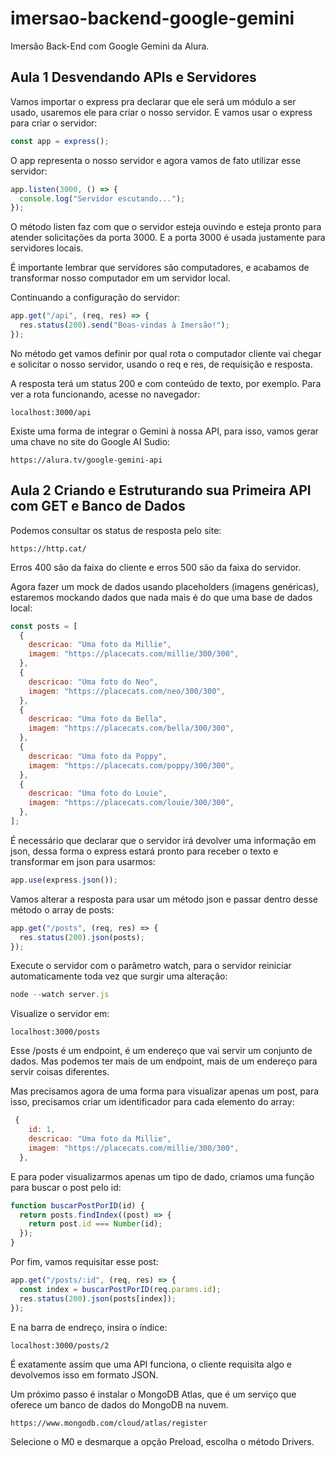 # imersao-backend-google-gemini

Imersão Back-End com Google Gemini da Alura.

## Aula 1 Desvendando APIs e Servidores

Vamos importar o express pra declarar que ele será um módulo a ser usado, usaremos ele para criar o nosso servidor. E vamos usar o express para criar o servidor:

```js
const app = express();
```

O app representa o nosso servidor e agora vamos de fato utilizar esse servidor:

```js
app.listen(3000, () => {
  console.log("Servidor escutando...");
});
```

O método listen faz com que o servidor esteja ouvindo e esteja pronto para atender solicitações da porta 3000. E a porta 3000 é usada justamente para servidores locais.

É importante lembrar que servidores são computadores, e acabamos de transformar nosso computador em um servidor local.

Continuando a configuração do servidor:

```js
app.get("/api", (req, res) => {
  res.status(200).send("Boas-vindas à Imersão!");
});
```

No método get vamos definir por qual rota o computador cliente vai chegar e solicitar o nosso servidor, usando o req e res, de requisição e resposta.

A resposta terá um status 200 e com conteúdo de texto, por exemplo. Para ver a rota funcionando, acesse no navegador:

```
localhost:3000/api
```

Existe uma forma de integrar o Gemini à nossa API, para isso, vamos gerar uma chave no site do Google AI Sudio:

```
https://alura.tv/google-gemini-api
```

## Aula 2 Criando e Estruturando sua Primeira API com GET e Banco de Dados

Podemos consultar os status de resposta pelo site:

```
https://http.cat/
```

Erros 400 são da faixa do cliente e erros 500 são da faixa do servidor.

Agora fazer um mock de dados usando placeholders (imagens genéricas), estaremos mockando dados que nada mais é do que uma base de dados local:

```js
const posts = [
  {
    descricao: "Uma foto da Millie",
    imagem: "https://placecats.com/millie/300/300",
  },
  {
    descricao: "Uma foto do Neo",
    imagem: "https://placecats.com/neo/300/300",
  },
  {
    descricao: "Uma foto da Bella",
    imagem: "https://placecats.com/bella/300/300",
  },
  {
    descricao: "Uma foto da Poppy",
    imagem: "https://placecats.com/poppy/300/300",
  },
  {
    descricao: "Uma foto do Louie",
    imagem: "https://placecats.com/louie/300/300",
  },
];
```

É necessário que declarar que o servidor irá devolver uma informação em json, dessa forma o express estará pronto para receber o texto e transformar em json para usarmos:

```js
app.use(express.json());
```

Vamos alterar a resposta para usar um método json e passar dentro desse método o array de posts:

```js
app.get("/posts", (req, res) => {
  res.status(200).json(posts);
});
```

Execute o servidor com o parâmetro watch, para o servidor reiniciar automaticamente toda vez que surgir uma alteração:

```js
node --watch server.js
```

Visualize o servidor em:

```
localhost:3000/posts
```

Esse /posts é um endpoint, é um endereço que vai servir um conjunto de dados. Mas podemos ter mais de um endpoint, mais de um endereço para servir coisas diferentes.

Mas precisamos agora de uma forma para visualizar apenas um post, para isso, precisamos criar um identificador para cada elemento do array:

```js
 {
    id: 1,
    descricao: "Uma foto da Millie",
    imagem: "https://placecats.com/millie/300/300",
  },
```

E para poder visualizarmos apenas um tipo de dado, criamos uma função para buscar o post pelo id:

```js
function buscarPostPorID(id) {
  return posts.findIndex((post) => {
    return post.id === Number(id);
  });
}
```

Por fim, vamos requisitar esse post:

```js
app.get("/posts/:id", (req, res) => {
  const index = buscarPostPorID(req.params.id);
  res.status(200).json(posts[index]);
});
```

E na barra de endreço, insira o índice:

```
localhost:3000/posts/2
```

É exatamente assim que uma API funciona, o cliente requisita algo e devolvemos isso em formato JSON.

Um próximo passo é instalar o MongoDB Atlas, que é um serviço que oferece um banco de dados do MongoDB na nuvem.

```
https://www.mongodb.com/cloud/atlas/register
```

Selecione o M0 e desmarque a opção Preload, escolha o método Drivers.
